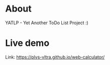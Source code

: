# About

YATLP - Yet Another ToDo List Project :)

# Live demo
Link: https://plvs-vltra.github.io/web-calculator/